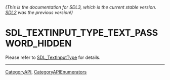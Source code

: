 ###### (This is the documentation for SDL3, which is the current stable version. [SDL2](https://wiki.libsdl.org/SDL2/) was the previous version!)
# SDL_TEXTINPUT_TYPE_TEXT_PASSWORD_HIDDEN

Please refer to [SDL_TextInputType](SDL_TextInputType) for details.

----
[CategoryAPI](CategoryAPI), [CategoryAPIEnumerators](CategoryAPIEnumerators)

